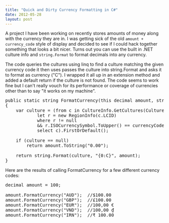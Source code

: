 ```yaml
---
title: "Quick and Dirty Currency Formatting in C#"
date: 2012-05-28
layout: post
---
```


A project I have been working on recently stores amounts of money along with the currency they are in. I was getting sick of the old `amount + currency_code` style of display and decided to see if I could hack together something that looks a bit nicer. Turns out you can use the built in .NET culture info and `string.Format` to format decimals into any currency. 

The code queries the cultures using linq to find a culture matching the given currency code it then uses passes the culture into string.Format and asks it to format as currency ("C"). I wrapped it all up in an extension method and added a default return if the culture is not found. The code seems to work fine but I can't really vouch for its performance or coverage of currencies other than to say "it works on my machine".

<pre>
public static string FormatCurrency(this decimal amount, string currencyCode)
{
	var culture = (from c in CultureInfo.GetCultures(CultureTypes.SpecificCultures)
			let r = new RegionInfo(c.LCID)
			where r != null
			&amp;&amp; r.ISOCurrencySymbol.ToUpper() == currencyCode.ToUpper()
			select c).FirstOrDefault();

	if (culture == null)
		return amount.ToString(&quot;0.00&quot;);

	return string.Format(culture, &quot;{0:C}&quot;, amount);
}
</pre>
    
Here are the results of calling FormatCurrency for a few different currency codes:

<pre>
decimal amount = 100;

amount.FormatCurrency("AUD");  //$100.00
amount.FormatCurrency("GBP");  //£100.00
amount.FormatCurrency("EUR");  //100,00 €
amount.FormatCurrency("VND");  //100,00 ₫
amount.FormatCurrency("IRN");  //₹ 100.00
</pre>
    